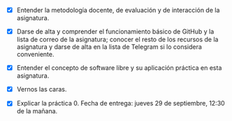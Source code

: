 
- [x]    Entender la metodología docente, de evaluación y de interacción de la asignatura.
- [x]    Darse de alta y comprender el funcionamiento básico de GitHub y la lista de correo de la asignatura; conocer el resto de los recursos de la asignatura y darse de alta en la lista de Telegram si lo considera conveniente.
- [x]    Entender el concepto de software libre y su aplicación práctica en esta asignatura.
- [x]    Vernos las caras.
- [x]    Explicar la práctica 0. Fecha de entrega: jueves 29 de septiembre, 12:30 de la mañana.

